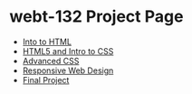 # webt-132 Project Page

<ul>
    <li><a href="into_to_html/index.html" target=" blank">Into to HTML</a></li>
    <li><a href="HTML5_intro_to_css/index.html" target=" blank">HTML5 and Intro to CSS</a></li>
    <li><a href="adv_css/index.html" target=" blank">Advanced CSS</a></li>
    <li><a href="responsive/index.html" target=" blank">Responsive Web Design</a></li>
    <li><a href="final_project/index.html" target=" blank">Final Project</a></li>  
<ul>
